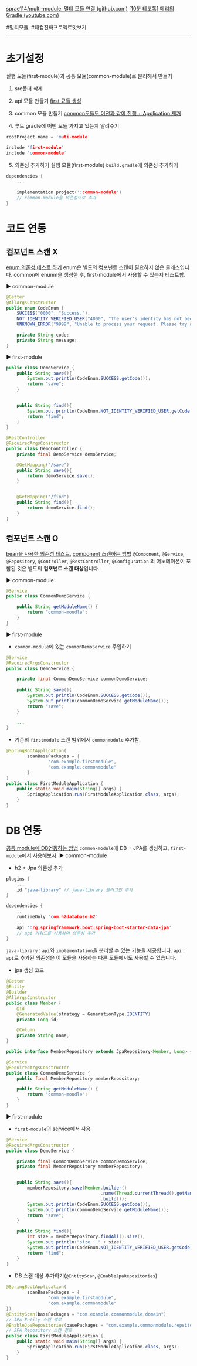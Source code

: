 [sprae114/multi-module: 멀티 모듈 연결 (github.com)](https://github.com/sprae114/multi-module)
[[10분 테코톡] 메리의 Gradle (youtube.com)](https://www.youtube.com/watch?v=V4knLFDG-ZM)

#멀티모듈, #패컴진짜프로젝트맛보기

---
# 초기설정
실행 모듈(first-module)과 공통 모듈(common-module)로 분리해서 만들기
1) src폴더 삭제

2) api 모듈 만들기
[first 묘듈 생성](https://github.com/sprae114/multi-module/commit/afa4585086a51d68106a57a06508b06b9354c1fd)

3) common 모듈 만들기
[common모듈도 이전과 같이 진행 + Application 제거](https://github.com/sprae114/multi-module/commit/dcc507fcaefb6ce30af9793b262cc98b9d8bfd5f)

4) 루트 gradle에 어떤 모듈 가지고 있는지 알려주기
```c
rootProject.name = 'muti-module'

include 'first-module'
include 'common-module'
```

5) 의존성 추가하기
실행 모듈(first-module) `build.gradle`에 의존성 추가하기
```c
dependencies {
	...
	
    implementation project(':common-module')  
    // common-module을 의존성으로 추가
}
```


# 코드 연동
## 컴포넌트 스캔 X
[enum 의존성 테스트 하기](https://github.com/sprae114/multi-module/commit/2c037aebcb63f3524919a9b08353b8c6d822bd24)
enum은 별도의 컴포넌트 스캔이 필요하지 않은 클래스입니다. common에 enunm을 생성한 후, first-module에서 사용할 수 있는지 테스트함.

▶ common-module
```java
@Getter
@AllArgsConstructor
public enum CodeEnum {
    SUCCESS("0000", "Success."),
    NOT_IDENTITY_VERIFIED_USER("4000", "The user's identity has not been verified."),
    UNKNOWN_ERROR("9999", "Unable to process your request. Please try again later.");

    private String code;
    private String message;
}
```


▶ first-module
```java
public class DemoService {
    public String save(){
        System.out.println(CodeEnum.SUCCESS.getCode());
        return "save";
    }
    

    public String find(){
        System.out.println(CodeEnum.NOT_IDENTITY_VERIFIED_USER.getCode());
        return "find";
    }
}
```

```java
@RestController
@RequiredArgsConstructor
public class DemoController {
    private final DemoService demoService;

    @GetMapping("/save")
    public String save(){
        return demoService.save();
    }


    @GetMapping("/find")
    public String find(){
        return demoService.find();
    }
}
```


## 컴포넌트 스캔 O
[bean을 사용한 의존성 테스트](https://github.com/sprae114/multi-module/commit/64c508c183ed1e1f564aeb0b612b105dd8fb1327), [component 스캔하는 방법](https://github.com/sprae114/multi-module/commit/e3609b23231cb31d1615e71305f7d07d04f0f2d4)
`@Component`, `@Service`, `@Repository`, `@Controller`, `@RestController`, `@Configuration` 의 어노테이션이 포함된 것은 별도의 **컴포넌트 스캔 대상**입니다.

▶ common-module
```java
@Service
public class CommonDemoService {

    public String getModuleName() {
        return "common-moudle";
    }
}
```


▶ first-module
- `common-module`에 있는 `commonDemoService` 주입하기
```java
@Service
@RequiredArgsConstructor
public class DemoService {

    private final CommonDemoService commonDemoService;
    
    public String save(){
        System.out.println(CodeEnum.SUCCESS.getCode());
        System.out.println(commonDemoService.getModuleName());
        return "save";
    }

	...
}
```

- 기존의 `firstmodule` 스캔 범위에서 `commonmodule` 추가함.
```java
@SpringBootApplication(
        scanBasePackages = {
                "com.example.firstmodule",
                "com.example.commonmodule"
        }
)
public class FirstModuleApplication {
    public static void main(String[] args) {
        SpringApplication.run(FirstModuleApplication.class, args);
    }
}
```



# DB 연동
[공통 module에 DB연동하는 방법](https://github.com/sprae114/multi-module/commit/977f202028fa3f552617ffef1f15bd294390c16c)
`common-module`에 DB + JPA를 생성하고, `first-module`에서 사용해보자.
▶ common-module
- h2 + Jpa 의존성 추가
```c
plugins {
    ...
    id "java-library" // java-library 플러그인 추가
}

dependencies {
	..
    runtimeOnly 'com.h2database:h2'
    ...
    api 'org.springframework.boot:spring-boot-starter-data-jpa' 
    // api 키워드를 사용하여 의존성 추가
}

```
`java-library` : `api`와 `implementation`을 분리할 수 있는 기능을 제공합니다.
`api` : `api`로 추가된 의존성은 이 모듈을 사용하는 다른 모듈에서도 사용할 수 있습니다.

- jpa 생성 코드
```java
@Getter
@Entity
@Builder
@AllArgsConstructor
public class Member {
    @Id
    @GeneratedValue(strategy = GenerationType.IDENTITY)
    private Long id;

    @Column
    private String name;
}
```

```java
public interface MemberRepository extends JpaRepository<Member, Long> {}
```

```java
@Service
@RequiredArgsConstructor
public class CommonDemoService {
    public final MemberRepository memberRepository;

    public String getModuleName() {
        return "common-moudle";
    }
}
```

▶ first-module
- `first-module`의 service에서 사용
```java
@Service
@RequiredArgsConstructor
public class DemoService {

    private final CommonDemoService commonDemoService;
    private final MemberRepository memberRepository;


    public String save(){
        memberRepository.save(Member.builder()
                                    .name(Thread.currentThread().getName())
                                    .build());
        System.out.println(CodeEnum.SUCCESS.getCode());
        System.out.println(commonDemoService.getModuleName());
        return "save";
    }

    public String find(){
        int size = memberRepository.findAll().size();
        System.out.println("size : " + size);
        System.out.println(CodeEnum.NOT_IDENTITY_VERIFIED_USER.getCode());
        return "find";
    }
}
```


- DB 스캔 대상 추가하기(`@EntityScan`, `@EnableJpaRepositories`)
```java
@SpringBootApplication(
        scanBasePackages = {
                "com.example.firstmodule",
                "com.example.commonmodule"
})
@EntityScan(basePackages = "com.example.commonmodule.domain") 
// JPA Entity 스캔 경로
@EnableJpaRepositories(basePackages = "com.example.commonmodule.repsitory") 
// JPA Repository 스캔 경로
public class FirstModuleApplication {
    public static void main(String[] args) {
        SpringApplication.run(FirstModuleApplication.class, args);
    }
}
```


